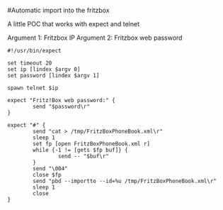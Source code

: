#Automatic import into the fritzbox

A little POC that works with expect and telnet

Argument 1: Fritzbox IP
Argument 2: Fritzbox web password

```
#!/usr/bin/expect

set timeout 20
set ip [lindex $argv 0]
set password [lindex $argv 1]

spawn telnet $ip

expect "Fritz!Box web password:" {
        send "$password\r"
}

expect "#" {
        send "cat > /tmp/FritzBoxPhoneBook.xml\r"
        sleep 1
        set fp [open FritzBoxPhoneBook.xml r]
        while {-1 != [gets $fp buf]} {
                send -- "$buf\r"
        }
        send "\004"
        close $fp
        send "pbd --importto --id=%u /tmp/FritzBoxPhoneBook.xml\r"
        sleep 1
        close
}                     
```